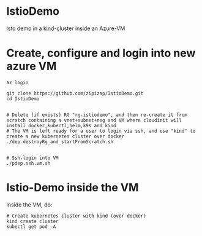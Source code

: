 # IstioDemo
Isto demo in a kind-cluster inside an Azure-VM

# Create, configure and login into new azure VM
```
az login

git clone https://github.com/zipizap/IstioDemo.git
cd IstioDemo


# Delete (if exists) RG "rg-istiodemo", and then re-create it from scratch containing a vnet+subnet+nsg and VM where cloudinit will install docker,kubectl,helm,k9s and kind
# The VM is left ready for a user to login via ssh, and use "kind" to create a new kubernetes cluster over docker
./dep.destroyRg_and_startFromScratch.sh


# Ssh-login into VM 
./pdep.ssh.vm.sh
```


# Istio-Demo inside the VM

Inside the VM, do:

```
# Create kubernetes cluster with kind (over docker)
kind create cluster
kubectl get pod -A




```





